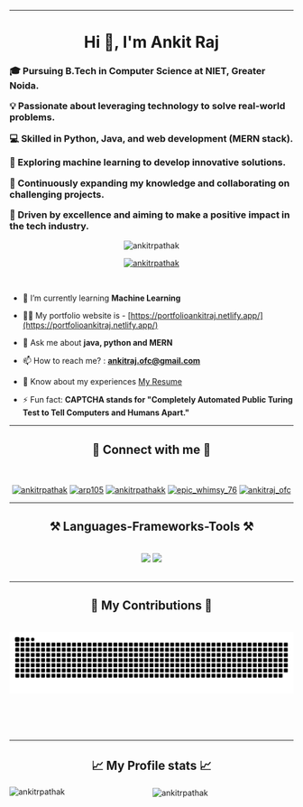 <hr/>
<h1 align="center">Hi 👋, I'm Ankit Raj</h1>
<!--
<h3 align="center">I'm Ankit Raj, currently pursuing a Bachelor's degree in Computer Science and Engineering from Noida Institute of Engineering and Technology (NIET), Greater Noida. Passionate about leveraging technology to solve real-world problems and drive innovation, I have developed a strong foundation in programming languages such as Python and Java, and proficiency in web development, including the MERN stack. My journey in technology has led me to explore the fascinating field of machine learning, where I am actively honing my skills to develop innovative solutions. I continuously seek opportunities to expand my knowledge and enjoy collaborating with peers on challenging projects that push the boundaries of what's possible. Driven by a pursuit of excellence and a desire to make a positive impact in the tech industry.</h3> -->

<h3 align="left">
    
🎓 Pursuing B.Tech in Computer Science at NIET, Greater Noida.

💡 Passionate about leveraging technology to solve real-world problems.

💻 Skilled in Python, Java, and web development (MERN stack).

🤖 Exploring machine learning to develop innovative solutions.

🚀 Continuously expanding my knowledge and collaborating on challenging projects.

🌟 Driven by excellence and aiming to make a positive impact in the tech industry.

</h3>

<p align="center"> <img src="https://komarev.com/ghpvc/?username=ankitrpathak&label=Profile%20views&color=0e75b6&style=for-the-badge" alt="ankitrpathak" /> </p>

<p align="center"> <a href="https://github.com/ryo-ma/github-profile-trophy"><img src="https://github-profile-trophy.vercel.app/?username=ankitrpathak" alt="ankitrpathak" /></a> </p>

<p align="center"> <a href="https://twitter.com/" target="blank"><img src="https://img.shields.io/twitter/follow/?logo=twitter&style=for-the-badge" alt="" /></a> </p>

- 🌱 I’m currently learning **Machine Learning**

- 👨‍💻 My portfolio website is - [https://portfolioankitraj.netlify.app/](https://portfolioankitraj.netlify.app/)

- 💬 Ask me about **java, python and MERN**

- 📫 How to reach me? : **ankitraj.ofc@gmail.com**

- 📄 Know about my experiences [My Resume](https://drive.google.com/file/d/1Szcbqj9btlLuuYsDdKvjAOpPRXlgBIf4/view?usp=sharing)

- ⚡ Fun fact: **CAPTCHA stands for "Completely Automated Public Turing Test to Tell Computers and Humans Apart."**
<hr/>
<h2 align="center">🔗 Connect with me 🔗</h2>
<br/>
<p align="center">
<a href="https://linkedin.com/in/ankitrpathak" target="blank"><img align="center" src="https://raw.githubusercontent.com/rahuldkjain/github-profile-readme-generator/master/src/images/icons/Social/linked-in-alt.svg" alt="ankitrpathak" height="30" width="40" /></a>
<a href="https://www.leetcode.com/arp105" target="blank"><img align="center" src="https://raw.githubusercontent.com/rahuldkjain/github-profile-readme-generator/master/src/images/icons/Social/leet-code.svg" alt="arp105" height="30" width="40" /></a>
<a href="https://codesandbox.com/ankitrpathakk" target="blank"><img align="center" src="https://raw.githubusercontent.com/rahuldkjain/github-profile-readme-generator/master/src/images/icons/Social/codesandbox.svg" alt="ankitrpathakk" height="30" width="40" /></a>
<a href="https://www.codechef.com/users/epic_whimsy_76" target="blank"><img align="center" src="https://cdn.jsdelivr.net/npm/simple-icons@3.1.0/icons/codechef.svg" alt="epic_whimsy_76" height="30" width="40" /></a>
<a href="https://www.hackerrank.com/ankitraj_ofc" target="blank"><img align="center" src="https://raw.githubusercontent.com/rahuldkjain/github-profile-readme-generator/master/src/images/icons/Social/hackerrank.svg" alt="ankitraj_ofc" height="30" width="40" /></a>
</p>

<hr/>
<h2 align="center">⚒️ Languages-Frameworks-Tools ⚒️</h2>
<br/>
<div align="center">
    <img src="https://skillicons.dev/icons?i=java,python,react,html,css,javascript,vscode,github,git" />
    <img src="https://skillicons.dev/icons?i=nodejs,expressjs,redux,mongodb,bootstrap,c,mysql,docker,pytorch,figma,tailwind" /><br>
</div>

<br/>
<hr/>

<div align="center">
  <h2>🐍 My Contributions 🐍</h2>
  <br>
  <img alt="snake eating my contributions" src="https://raw.githubusercontent.com/salesp07/salesp07/output/github-contribution-grid-snake.svg" />
  
  <br/><br/><br/>
</div>
<hr/>

<div align="center">
<h2>📈 My Profile stats 📈</h2>
<p><img align="left" src="https://github-readme-stats.vercel.app/api/top-langs?username=ankitrpathak&show_icons=true&locale=en&layout=compact" alt="ankitrpathak" /></p>

<p>&nbsp;<img align="center" src="https://github-readme-stats.vercel.app/api?username=ankitrpathak&show_icons=true&locale=en" alt="ankitrpathak" /></p>
</div>
